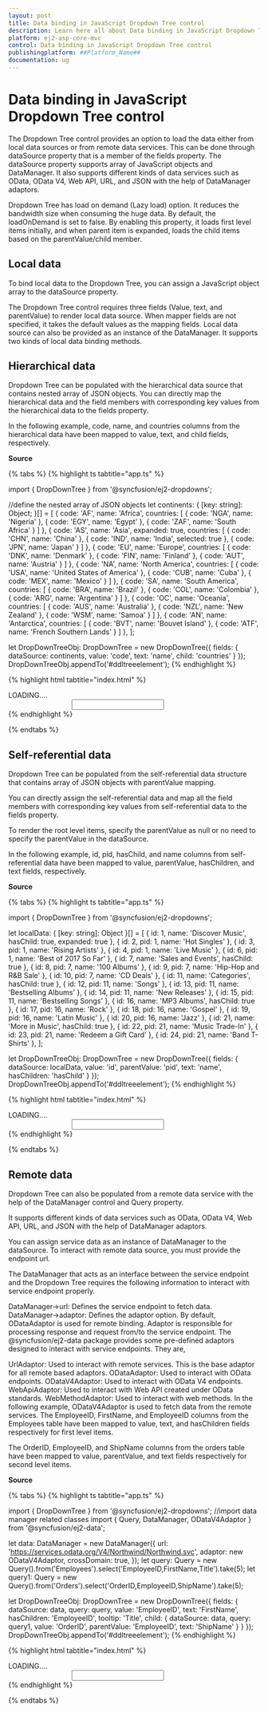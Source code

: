 ```yaml
---
layout: post
title: Data binding in JavaScript Dropdown Tree control
description: Learn here all about Data binding in JavaScript Dropdown Tree control
platform: ej2-asp-core-mvc
control: Data binding in JavaScript Dropdown Tree control
publishingplatform: ##Platform_Name##
documentation: ug
---
```


# Data binding in JavaScript Dropdown Tree control

The Dropdown Tree control provides an option to load the data either from local data sources or from remote data services. This can be done through dataSource property that is a member of the fields property. The dataSource property supports array of JavaScript objects and DataManager. It also supports different kinds of data services such as OData, OData V4, Web API, URL, and JSON with the help of DataManager adaptors.

Dropdown Tree has load on demand (Lazy load) option. It reduces the bandwidth size when consuming the huge data. By default, the loadOnDemand is set to false. By enabling this property, it loads first level items initially, and when parent item is expanded, loads the child items based on the parentValue/child member.

## Local data

To bind local data to the Dropdown Tree, you can assign a JavaScript object array to the dataSource property.

The Dropdown Tree control requires three fields (Value, text, and parentValue) to render local data source. When mapper fields are not specified, it takes the default values as the mapping fields. Local data source can also be provided as an instance of the DataManager. It supports two kinds of local data binding methods.

## Hierarchical data

Dropdown Tree can be populated with the hierarchical data source that contains nested array of JSON objects. You can directly map the hierarchical data and the field members with corresponding key values from the hierarchical data to the fields property.

In the following example, code, name, and countries columns from the hierarchical data have been mapped to value, text, and child fields, respectively.

**Source**

{% tabs %}
{% highlight ts tabtitle="app.ts" %}

import { DropDownTree } from '@syncfusion/ej2-dropdowns';

//define the nested array of JSON objects
let continents: { [key: string]: Object; }[] = [
{
    code: 'AF', name: 'Africa', countries: [
        { code: 'NGA', name: 'Nigeria' },
        { code: 'EGY', name: 'Egypt' },
        { code: 'ZAF', name: 'South Africa' }
    ]
},
{
    code: 'AS', name: 'Asia', expanded: true, countries: [
        { code: 'CHN', name: 'China' },
        { code: 'IND', name: 'India', selected: true },
        { code: 'JPN', name: 'Japan' }
    ]
},
{
    code: 'EU', name: 'Europe', countries: [
        { code: 'DNK', name: 'Denmark' },
        { code: 'FIN', name: 'Finland' },
        { code: 'AUT', name: 'Austria' }
    ]
},
{
    code: 'NA', name: 'North America', countries: [
        { code: 'USA', name: 'United States of America' },
        { code: 'CUB', name: 'Cuba' },
        { code: 'MEX', name: 'Mexico' }
    ]
},
{
    code: 'SA', name: 'South America', countries: [
        { code: 'BRA', name: 'Brazil' },
        { code: 'COL', name: 'Colombia' },
        { code: 'ARG', name: 'Argentina' }
    ]
},
{
    code: 'OC', name: 'Oceania', countries: [
        { code: 'AUS', name: 'Australia' },
        { code: 'NZL', name: 'New Zealand' },
        { code: 'WSM', name: 'Samoa' }
    ]
},
{
    code: 'AN', name: 'Antarctica', countries: [
        { code: 'BVT', name: 'Bouvet Island' },
        { code: 'ATF', name: 'French Southern Lands' }
    ]
},
];


let DropDownTreeObj: DropDownTree = new DropDownTree({
fields: { dataSource: continents, value: 'code', text: 'name', child: 'countries' }
});
DropDownTreeObj.appendTo('#ddltreeelement');
{% endhighlight %}

{% highlight html tabtitle="index.html" %}

<!DOCTYPE html>
<html lang="en">

<head>
    <title>Essential JS 2 DropDownList</title>
    <meta charset="utf-8" />
    <meta name="viewport" content="width=device-width, initial-scale=1.0" />
    <meta name="description" content="Typescript UI Controls" />
    <meta name="author" content="Syncfusion" />
    <link href="styles.css" rel="stylesheet" />
    <link href="//cdn.syncfusion.com/ej2/ej2-base/styles/material.css" rel="stylesheet" />
    <link href="//cdn.syncfusion.com/ej2/ej2-buttons/styles/material.css" rel="stylesheet" />
    <link href="//cdn.syncfusion.com/ej2/ej2-lists/styles/material.css" rel="stylesheet" />
    <link href="//cdn.syncfusion.com/ej2/ej2-inputs/styles/material.css" rel="stylesheet" />
    <link href="//cdn.syncfusion.com/ej2/ej2-navigations/styles/material.css" rel="stylesheet" />
    <link href="//cdn.syncfusion.com/ej2/ej2-dropdowns/styles/material.css" rel="stylesheet" />
    <script src="https://cdnjs.cloudflare.com/ajax/libs/systemjs/0.19.38/system.js"></script>
    <script src="systemjs.config.js"></script>
</head>

<body>
    <div id='loader'>LOADING....</div>
    <div id='container' style="margin:0 auto; width:250px;">
        <input type="text" tabindex="1" id='ddltreeelement' />
    </div>
</body>

</html>
{% endhighlight %}

{% endtabs %}


## Self-referential data

Dropdown Tree can be populated from the self-referential data structure that contains array of JSON objects with parentValue mapping.

You can directly assign the self-referential data and map all the field members with corresponding key values from self-referential data to the fields property.

To render the root level items, specify the parentValue as null or no need to specify the parentValue in the dataSource.

In the following example, id, pid, hasChild, and name columns from self-referential data have been mapped to value, parentValue, hasChildren, and text fields, respectively.

**Source**

{% tabs %}
{% highlight ts tabtitle="app.ts" %}

import { DropDownTree } from '@syncfusion/ej2-dropdowns';

let localData: { [key: string]: Object }[] = [
{ id: 1, name: 'Discover Music', hasChild: true, expanded: true },
{ id: 2, pid: 1, name: 'Hot Singles' },
{ id: 3, pid: 1, name: 'Rising Artists' },
{ id: 4, pid: 1, name: 'Live Music' },
{ id: 6, pid: 1, name: 'Best of 2017 So Far' },
{ id: 7, name: 'Sales and Events', hasChild: true },
{ id: 8, pid: 7, name: '100 Albums' },
{ id: 9, pid: 7, name: 'Hip-Hop and R&B Sale' },
{ id: 10, pid: 7, name: 'CD Deals' },
{ id: 11, name: 'Categories', hasChild: true },
{ id: 12, pid: 11, name: 'Songs' },
{ id: 13, pid: 11, name: 'Bestselling Albums' },
{ id: 14, pid: 11, name: 'New Releases' },
{ id: 15, pid: 11, name: 'Bestselling Songs' },
{ id: 16, name: 'MP3 Albums', hasChild: true },
{ id: 17, pid: 16, name: 'Rock' },
{ id: 18, pid: 16, name: 'Gospel' },
{ id: 19, pid: 16, name: 'Latin Music' },
{ id: 20, pid: 16, name: 'Jazz' },
{ id: 21, name: 'More in Music', hasChild: true },
{ id: 22, pid: 21, name: 'Music Trade-In' },
{ id: 23, pid: 21, name: 'Redeem a Gift Card' },
{ id: 24, pid: 21, name: 'Band T-Shirts' },
];

let DropDownTreeObj: DropDownTree = new DropDownTree({
fields: { dataSource: localData, value: 'id', parentValue: 'pid', text: 'name', hasChildren: 'hasChild' }
});
DropDownTreeObj.appendTo('#ddltreeelement');
{% endhighlight %}

{% highlight html tabtitle="index.html" %}

<!DOCTYPE html>
<html lang="en">

<head>
    <title>Essential JS 2 DropDownList</title>
    <meta charset="utf-8" />
    <meta name="viewport" content="width=device-width, initial-scale=1.0" />
    <meta name="description" content="Typescript UI Controls" />
    <meta name="author" content="Syncfusion" />
    <link href="styles.css" rel="stylesheet" />
    <link href="//cdn.syncfusion.com/ej2/ej2-base/styles/material.css" rel="stylesheet" />
    <link href="//cdn.syncfusion.com/ej2/ej2-inputs/styles/material.css" rel="stylesheet" />
    <link href="//cdn.syncfusion.com/ej2/ej2-buttons/styles/material.css" rel="stylesheet" />
    <link href="//cdn.syncfusion.com/ej2/ej2-lists/styles/material.css" rel="stylesheet" />
    <link href="//cdn.syncfusion.com/ej2/ej2-navigations/styles/material.css" rel="stylesheet" />
    <link href="//cdn.syncfusion.com/ej2/ej2-dropdowns/styles/material.css" rel="stylesheet" />
    <script src="https://cdnjs.cloudflare.com/ajax/libs/systemjs/0.19.38/system.js"></script>
    <script src="systemjs.config.js"></script>
</head>

<body>
    <div id='loader'>LOADING....</div>
    <div id='container' style="margin:0 auto; width:250px;">
        <input type="text" tabindex="1" id='ddltreeelement' />
    </div>
</body>

</html>
{% endhighlight %}

{% endtabs %}


## Remote data

Dropdown Tree can also be populated from a remote data service with the help of the DataManager control and Query property.

It supports different kinds of data services such as OData, OData V4, Web API, URL, and JSON with the help of DataManager adaptors.

You can assign service data as an instance of DataManager to the dataSource. To interact with remote data source, you must provide the endpoint url.

The DataManager that acts as an interface between the service endpoint and the Dropdown Tree requires the following information to interact with service endpoint properly.

DataManager->url: Defines the service endpoint to fetch data.
DataManager->adaptor: Defines the adaptor option. By default, ODataAdaptor is used for remote binding.
Adaptor is responsible for processing response and request from/to the service endpoint. The @syncfusion/ej2-data package provides some pre-defined adaptors designed to interact with service endpoints. They are,

UrlAdaptor: Used to interact with remote services. This is the base adaptor for all remote based adaptors.
ODataAdaptor: Used to interact with OData endpoints.
ODataV4Adaptor: Used to interact with OData V4 endpoints.
WebApiAdaptor: Used to interact with Web API created under OData standards.
WebMethodAdaptor: Used to interact with web methods.
In the following example, ODataV4Adaptor is used to fetch data from the remote services. The EmployeeID, FirstName, and EmployeeID columns from the Employees table have been mapped to value, text, and hasChildren fields respectively for first level items.

The OrderID, EmployeeID, and ShipName columns from the orders table have been mapped to value, parentValue, and text fields respectively for second level items.

**Source**

{% tabs %}
{% highlight ts tabtitle="app.ts" %}

import { DropDownTree } from '@syncfusion/ej2-dropdowns';
//import data manager related classes
import { Query, DataManager, ODataV4Adaptor } from '@syncfusion/ej2-data';

let data: DataManager = new DataManager({
url: 'https://services.odata.org/V4/Northwind/Northwind.svc',
adaptor: new ODataV4Adaptor,
crossDomain: true,
});
let query: Query = new Query().from('Employees').select('EmployeeID,FirstName,Title').take(5);
let query1: Query = new Query().from('Orders').select('OrderID,EmployeeID,ShipName').take(5);

let DropDownTreeObj: DropDownTree = new DropDownTree({
fields: { dataSource: data, query: query, value: 'EmployeeID', text: 'FirstName', hasChildren: 'EmployeeID', tooltip: 'Title',
    child: { dataSource: data, query: query1, value: 'OrderID', parentValue: 'EmployeeID', text: 'ShipName' }
}
});
DropDownTreeObj.appendTo('#ddltreeelement');
{% endhighlight %}

{% highlight html tabtitle="index.html" %}

<!DOCTYPE html>
<html lang="en">

<head>
    <title>Essential JS 2 DropDownList</title>
    <meta charset="utf-8" />
    <meta name="viewport" content="width=device-width, initial-scale=1.0" />
    <meta name="description" content="Typescript UI Controls" />
    <meta name="author" content="Syncfusion" />
    <link href="styles.css" rel="stylesheet" />
    <link href="//cdn.syncfusion.com/ej2/ej2-base/styles/material.css" rel="stylesheet" />
    <link href="//cdn.syncfusion.com/ej2/ej2-inputs/styles/material.css" rel="stylesheet" />
    <link href="//cdn.syncfusion.com/ej2/ej2-lists/styles/material.css" rel="stylesheet" />
    <link href="//cdn.syncfusion.com/ej2/ej2-buttons/styles/material.css" rel="stylesheet" />
    <link href="//cdn.syncfusion.com/ej2/ej2-navigations/styles/material.css" rel="stylesheet" />
    <link href="//cdn.syncfusion.com/ej2/ej2-dropdowns/styles/material.css" rel="stylesheet" />
    <script src="https://cdnjs.cloudflare.com/ajax/libs/systemjs/0.19.38/system.js"></script>
    <script src="systemjs.config.js"></script>
</head>

<body>
    <div id='loader'>LOADING....</div>
    <div id='container' style="margin:0 auto; width:250px;">
        <input type="text" tabindex="1" id='ddltreeelement' />
    </div>
</body>

</html>
{% endhighlight %}

{% endtabs %}